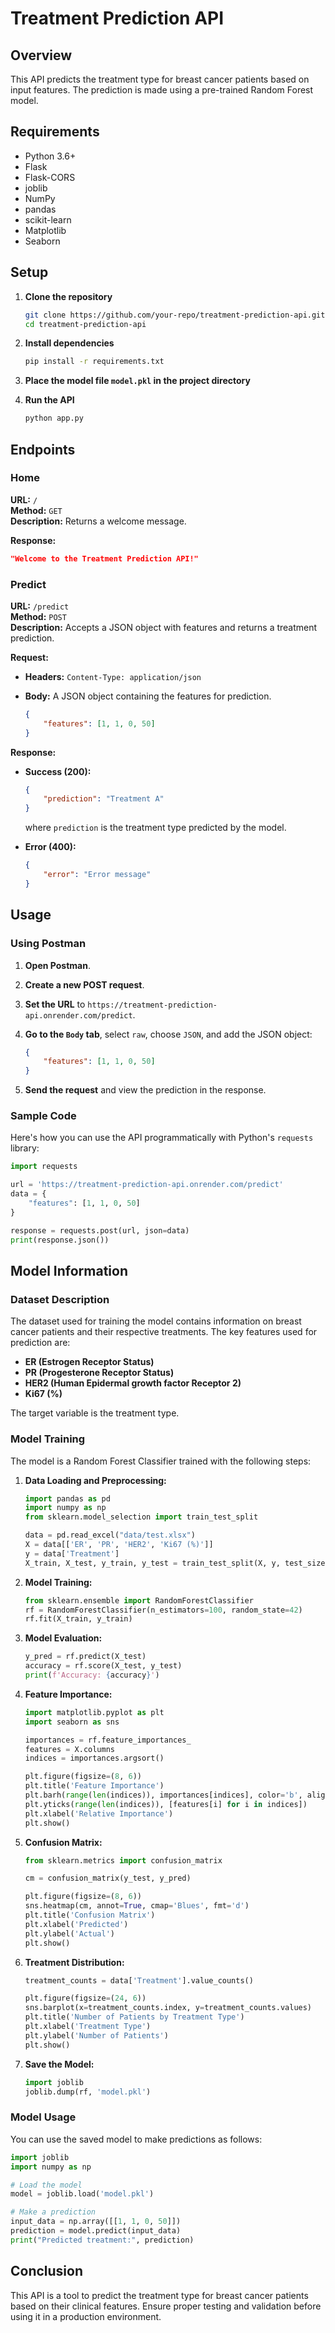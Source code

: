 # Treatment Prediction API

## Overview

This API predicts the treatment type for breast cancer patients based on input features. The prediction is made using a pre-trained Random Forest model.

## Requirements

- Python 3.6+
- Flask
- Flask-CORS
- joblib
- NumPy
- pandas
- scikit-learn
- Matplotlib
- Seaborn

## Setup

1. **Clone the repository**
   ```bash
   git clone https://github.com/your-repo/treatment-prediction-api.git
   cd treatment-prediction-api
   ```

2. **Install dependencies**
   ```bash
   pip install -r requirements.txt
   ```

3. **Place the model file `model.pkl` in the project directory**

4. **Run the API**
   ```bash
   python app.py
   ```

## Endpoints

### Home

**URL:** `/`  
**Method:** `GET`  
**Description:** Returns a welcome message.

**Response:**
```json
"Welcome to the Treatment Prediction API!"
```

### Predict

**URL:** `/predict`  
**Method:** `POST`  
**Description:** Accepts a JSON object with features and returns a treatment prediction.

**Request:**

- **Headers:** `Content-Type: application/json`
- **Body:** A JSON object containing the features for prediction.

  ```json
  {
      "features": [1, 1, 0, 50]
  }
  ```

**Response:**

- **Success (200):**
  ```json
  {
      "prediction": "Treatment A"
  }
  ```
  where `prediction` is the treatment type predicted by the model.

- **Error (400):**
  ```json
  {
      "error": "Error message"
  }
  ```

## Usage

### Using Postman

1. **Open Postman**.

2. **Create a new POST request**.

3. **Set the URL** to `https://treatment-prediction-api.onrender.com/predict`.

4. **Go to the `Body` tab**, select `raw`, choose `JSON`, and add the JSON object:

    ```json
    {
        "features": [1, 1, 0, 50]
    }
    ```

5. **Send the request** and view the prediction in the response.

### Sample Code

Here's how you can use the API programmatically with Python's `requests` library:

```python
import requests

url = 'https://treatment-prediction-api.onrender.com/predict'
data = {
    "features": [1, 1, 0, 50]
}

response = requests.post(url, json=data)
print(response.json())
```

## Model Information

### Dataset Description

The dataset used for training the model contains information on breast cancer patients and their respective treatments. The key features used for prediction are:

- **ER (Estrogen Receptor Status)**
- **PR (Progesterone Receptor Status)**
- **HER2 (Human Epidermal growth factor Receptor 2)**
- **Ki67 (%)**

The target variable is the treatment type.

### Model Training

The model is a Random Forest Classifier trained with the following steps:

1. **Data Loading and Preprocessing:**
    ```python
    import pandas as pd
    import numpy as np
    from sklearn.model_selection import train_test_split

    data = pd.read_excel("data/test.xlsx")
    X = data[['ER', 'PR', 'HER2', 'Ki67 (%)']]
    y = data['Treatment']
    X_train, X_test, y_train, y_test = train_test_split(X, y, test_size=0.2, random_state=42)
    ```

2. **Model Training:**
    ```python
    from sklearn.ensemble import RandomForestClassifier
    rf = RandomForestClassifier(n_estimators=100, random_state=42)
    rf.fit(X_train, y_train)
    ```

3. **Model Evaluation:**
    ```python
    y_pred = rf.predict(X_test)
    accuracy = rf.score(X_test, y_test)
    print(f'Accuracy: {accuracy}')
    ```

4. **Feature Importance:**
    ```python
    import matplotlib.pyplot as plt
    import seaborn as sns

    importances = rf.feature_importances_
    features = X.columns
    indices = importances.argsort()

    plt.figure(figsize=(8, 6))
    plt.title('Feature Importance')
    plt.barh(range(len(indices)), importances[indices], color='b', align='center')
    plt.yticks(range(len(indices)), [features[i] for i in indices])
    plt.xlabel('Relative Importance')
    plt.show()
    ```

5. **Confusion Matrix:**
    ```python
    from sklearn.metrics import confusion_matrix

    cm = confusion_matrix(y_test, y_pred)

    plt.figure(figsize=(8, 6))
    sns.heatmap(cm, annot=True, cmap='Blues', fmt='d')
    plt.title('Confusion Matrix')
    plt.xlabel('Predicted')
    plt.ylabel('Actual')
    plt.show()
    ```

6. **Treatment Distribution:**
    ```python
    treatment_counts = data['Treatment'].value_counts()

    plt.figure(figsize=(24, 6))
    sns.barplot(x=treatment_counts.index, y=treatment_counts.values)
    plt.title('Number of Patients by Treatment Type')
    plt.xlabel('Treatment Type')
    plt.ylabel('Number of Patients')
    plt.show()
    ```

7. **Save the Model:**
    ```python
    import joblib
    joblib.dump(rf, 'model.pkl')
    ```

### Model Usage

You can use the saved model to make predictions as follows:

```python
import joblib
import numpy as np

# Load the model
model = joblib.load('model.pkl')

# Make a prediction
input_data = np.array([[1, 1, 0, 50]])
prediction = model.predict(input_data)
print("Predicted treatment:", prediction)
```

## Conclusion

This API is a tool to predict the treatment type for breast cancer patients based on their clinical features. Ensure proper testing and validation before using it in a production environment.
